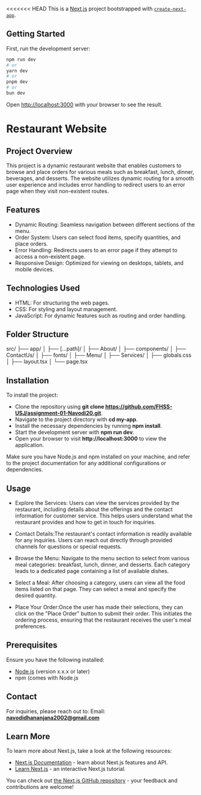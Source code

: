 <<<<<<< HEAD
This is a [Next.js](https://nextjs.org) project bootstrapped with [`create-next-app`](https://nextjs.org/docs/app/api-reference/cli/create-next-app).

## Getting Started

First, run the development server:

```bash
npm run dev
# or
yarn dev
# or
pnpm dev
# or
bun dev
```

Open [http://localhost:3000](http://localhost:3000) with your browser to see the result.

# Restaurant Website

## Project Overview
This project is a dynamic restaurant website that enables customers to browse and place orders for various meals such as breakfast, lunch, dinner, beverages, and desserts. The website utilizes dynamic routing for a smooth user experience and includes error handling to redirect users to an error page when they visit non-existent routes.

## Features
- Dynamic Routing: Seamless navigation between different sections of the menu.
- Order System: Users can select food items, specify quantities, and place orders.
- Error Handling: Redirects users to an error page if they attempt to access a non-existent page.
- Responsive Design: Optimized for viewing on desktops, tablets, and mobile devices.

## Technologies Used
- HTML: For structuring the web pages.
- CSS: For styling and layout management.
- JavaScript: For dynamic features such as routing and order handling.

## Folder Structure

src/
├── app/
│   ├── [...path]/
│   ├── About/
│   ├── components/
│   ├── ContactUs/
│   ├── fonts/
│   ├── Menu/
│   ├── Services/
│   ├── globals.css
│   ├── layout.tsx
│   └── page.tsx

## Installation
To install the project:

* Clone the repository using **git clone https://github.com/FHSS-USJ/assignment-01-Navodi20.git**.
* Navigate to the project directory with **cd my-app**.
* Install the necessary dependencies by running **npm install**.
* Start the development server with **npm run dev**.
* Open your browser to visit **http://localhost:3000** to view the application.
  
Make sure you have Node.js and npm installed on your machine, and refer to the project documentation for any additional configurations or dependencies.

## Usage

* Explore the Services: Users can view the services provided by the restaurant, including details about the offerings and the contact information for customer service. This helps users understand what the restaurant provides and how to get in touch for inquiries.

* Contact Details:The restaurant's contact information is readily available for any inquiries. Users can reach out directly through provided channels for questions or special requests.

* Browse the Menu: Navigate to the menu section to select from various meal categories: breakfast, lunch, dinner, and desserts. Each category leads to a dedicated page containing a list of available dishes.

* Select a Meal: After choosing a category, users can view all the food items listed on that page. They can select a meal and specify the desired quantity.

* Place Your Order:Once the user has made their selections, they can click on the "Place Order" button to submit their order. This initiates the ordering process, ensuring that the restaurant receives the user's meal preferences.

## Prerequisites
Ensure you have the following installed:
- [Node.js](https://nodejs.org/) (version x.x.x or later)
- npm (comes with Node.js

## Contact

For inquiries, please reach out to:
Email: **navodidhananjana2002@gmail.com**



## Learn More

To learn more about Next.js, take a look at the following resources:

- [Next.js Documentation](https://nextjs.org/docs) - learn about Next.js features and API.
- [Learn Next.js](https://nextjs.org/learn) - an interactive Next.js tutorial.

You can check out [the Next.js GitHub repository](https://github.com/vercel/next.js) - your feedback and contributions are welcome!

